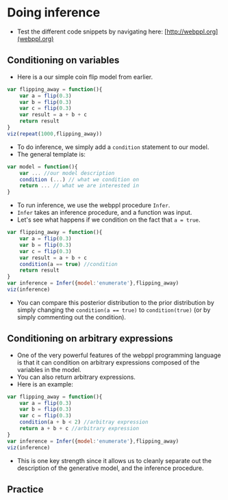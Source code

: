 # Doing inference 

- Test the different code snippets by navigating here: [http://webppl.org](webppl.org)

## Conditioning on variables 

- Here is a our simple coin flip model from earlier. 

```javascript
var flipping_away = function(){
    var a = flip(0.3)
    var b = flip(0.3)
    var c = flip(0.3)
    var result = a + b + c
    return result
}
viz(repeat(1000,flipping_away))
```

- To do inference, we simply add a `condition` statement to our model. 
- The general template is: 

```javascript
var model = function(){
    var ... //our model description
    condition (...) // what we condition on
    return ... // what we are interested in
}
```

- To run inference, we use the webppl procedure `Infer`. 
- `Infer` takes an inference procedure, and a function was input. 
- Let's see what happens if we condition on the fact that `a = true`.

```javascript
var flipping_away = function(){
    var a = flip(0.3)
    var b = flip(0.3)
    var c = flip(0.3)
    var result = a + b + c
    condition(a == true) //condition
    return result
}
var inference = Infer({model:'enumerate'},flipping_away)
viz(inference)
```

- You can compare this posterior distribution to the prior distribution by simply changing the `condition(a == true)` to `condition(true)` (or by simply commenting out the condition). 

## Conditioning on arbitrary expressions 

- One of the very powerful features of the webppl programming language is that it can condition on arbitrary expressions composed of the variables in the model. 
- You can also return arbitrary expressions. 
- Here is an example: 

```javascript
var flipping_away = function(){
    var a = flip(0.3)
    var b = flip(0.3)
    var c = flip(0.3)
    condition(a + b < 2) //arbitray expression
    return a + b + c //arbitrary expression
}
var inference = Infer({model:'enumerate'},flipping_away)
viz(inference)
```

- This is one key strength since it allows us to cleanly separate out the description of the generative model, and the inference procedure. 

## Practice 